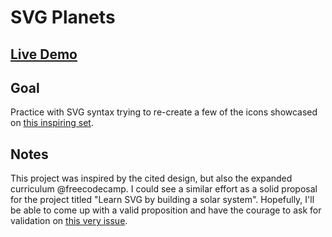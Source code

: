 # SVG Planets

## [Live Demo](https://codepen.io/borntofrappe/full/qwKwoV)

## Goal

Practice with SVG syntax trying to re-create a few of the icons showcased on [this inspiring set](https://dribbble.com/shots/4193533-Best-Icons-Of-The-Month).

## Notes

This project was inspired by the cited design, but also the expanded curriculum @freecodecamp. I could see a similar effort as a solid proposal for the project titled "Learn SVG by building a solar system". Hopefully, I'll be able to come up with a valid proposition and have the courage to ask for validation on [this very issue](https://github.com/freeCodeCamp/CurriculumExpansion/issues/109).
